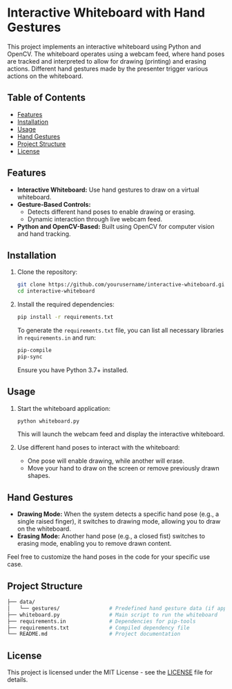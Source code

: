 # Interactive Whiteboard with Hand Gestures

This project implements an interactive whiteboard using Python and OpenCV. The whiteboard operates using a webcam feed, where hand poses are tracked and interpreted to allow for drawing (printing) and erasing actions. Different hand gestures made by the presenter trigger various actions on the whiteboard.

## Table of Contents

- [Features](#features)
- [Installation](#installation)
- [Usage](#usage)
- [Hand Gestures](#hand-gestures)
- [Project Structure](#project-structure)
- [License](#license)

## Features

- **Interactive Whiteboard:** Use hand gestures to draw on a virtual whiteboard.
- **Gesture-Based Controls:**
  - Detects different hand poses to enable drawing or erasing.
  - Dynamic interaction through live webcam feed.
- **Python and OpenCV-Based:** Built using OpenCV for computer vision and hand tracking.
  
## Installation

1. Clone the repository:

   ```bash
   git clone https://github.com/yourusername/interactive-whiteboard.git
   cd interactive-whiteboard
   ```

2. Install the required dependencies:

   ```bash
   pip install -r requirements.txt
   ```

   To generate the `requirements.txt` file, you can list all necessary libraries in `requirements.in` and run:

   ```bash
   pip-compile
   pip-sync
   ```

   Ensure you have Python 3.7+ installed.

## Usage

1. Start the whiteboard application:

   ```bash
   python whiteboard.py
   ```

   This will launch the webcam feed and display the interactive whiteboard.

2. Use different hand poses to interact with the whiteboard:
   - One pose will enable drawing, while another will erase.
   - Move your hand to draw on the screen or remove previously drawn shapes.

## Hand Gestures

- **Drawing Mode:** When the system detects a specific hand pose (e.g., a single raised finger), it switches to drawing mode, allowing you to draw on the whiteboard.
- **Erasing Mode:** Another hand pose (e.g., a closed fist) switches to erasing mode, enabling you to remove drawn content.

Feel free to customize the hand poses in the code for your specific use case.

## Project Structure

```bash
├── data/
│   └── gestures/                # Predefined hand gesture data (if applicable)
├── whiteboard.py                # Main script to run the whiteboard
├── requirements.in              # Dependencies for pip-tools
├── requirements.txt             # Compiled dependency file
└── README.md                    # Project documentation
```

## License

This project is licensed under the MIT License - see the [LICENSE](LICENSE) file for details.
